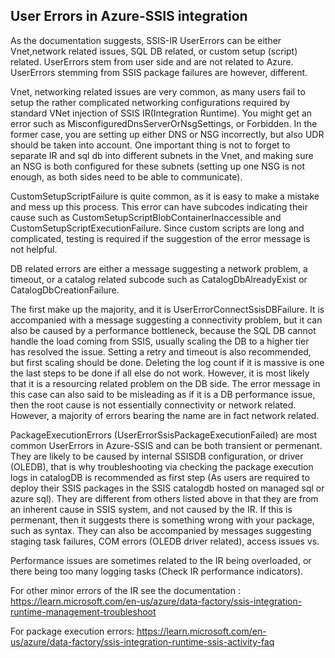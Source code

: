 ## User Errors in Azure-SSIS integration

As the documentation suggests, SSIS-IR UserErrors can be either Vnet,network related issues, SQL DB related, or custom setup (script) related. UserErrors stem from user side and are not related to Azure. UserErrors stemming from SSIS package failures are however, different.

Vnet, networking related issues are very common, as many users fail to setup the rather complicated networking configurations required by standard VNet injection of SSIS IR(Integration Runtime). You might get an error such as MisconfiguredDnsServerOrNsgSettings, or Forbidden. In the former case, you are setting up either DNS or NSG incorrectly, but also UDR should be taken into account. One important thing is not to forget to separate IR and sql db into different subnets in the Vnet, and making sure an NSG is both configured for these subnets (setting up one NSG is not enough, as both sides need to be able to communicate).

CustomSetupScriptFailure is quite common, as it is easy to make a mistake and mess up this process. This error can have subcodes indicating their cause such as CustomSetupScriptBlobContainerInaccessible and CustomSetupScriptExecutionFailure. Since custom scripts are long and complicated, testing is required if the suggestion of the error message is not helpful.

DB related errors are either a message suggesting a network problem, a timeout, or a catalog related subcode such as CatalogDbAlreadyExist or CatalogDbCreationFailure.

The first make up the majority, and it is UserErrorConnectSsisDBFailure. It is accompanied with a message suggesting a connectivity problem, but it can also be caused by a performance bottleneck, because the SQL DB cannot handle the load coming from SSIS, usually scaling the DB to a higher tier has resolved the issue. Setting a retry and timeout is also recommended, but first scaling should be done. Deleting the log count if it is massive is one the last steps to be done if all else do not work. However, it is most likely that it is a resourcing related problem on the DB side. The error message in this case can also said to be misleading as if it is a DB performance issue, then the root cause is not essentially connectivity or network related. However, a majority of errors bearing the name are in fact network related.

PackageExecutionErrors (UserErrorSsisPackageExecutionFailed) are most common UserErrors in Azure-SSIS and can be both transient or permenant. They are likely to be caused by internal SSISDB configuration, or driver (OLEDB), that is why troubleshooting via checking the package execution logs in catalogDB is recommended as first step (As users are required to deploy their SSIS packages in the SSIS catalogdb hosted on managed sql or azure sql). They are different from others listed above in that they are from an inherent cause in SSIS system, and not caused by the IR. If this is permenant, then it suggests there is something wrong with your package, such as syntax. They can also be accompanied by messages suggesting staging task failures, COM errors (OLEDB driver related), access issues vs. 

Performance issues are sometimes related to the IR being overloaded, or there being too many logging tasks (Check IR performance indicators). 

For other minor errors of the IR see the documentation : https://learn.microsoft.com/en-us/azure/data-factory/ssis-integration-runtime-management-troubleshoot

For package execution errors: https://learn.microsoft.com/en-us/azure/data-factory/ssis-integration-runtime-ssis-activity-faq
